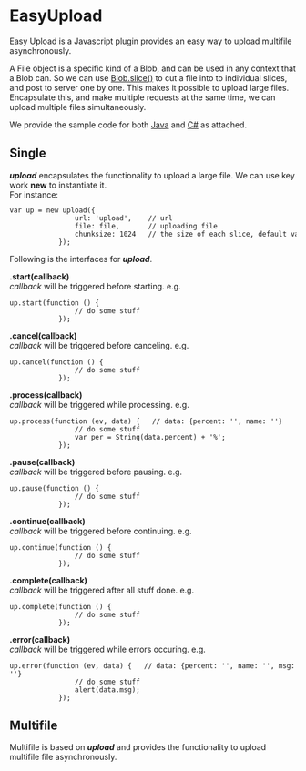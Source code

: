 # EasyUpload
Easy Upload is a Javascript plugin provides an easy way to upload multifile asynchronously. 
<p>
A File object is a specific kind of a Blob, and can be used in any context that a Blob can. 
So we can use <a href="https://developer.mozilla.org/en-US/docs/Web/API/Blob/slice">Blob.slice()</a> to cut a file into to individual slices, and post to server one by one. This makes it possible to upload large files.
<br />
Encapsulate this, and make multiple requests at the same time, we can upload multiple files simultaneously.
<p/>
<p>We provide the sample code for both <a href="https://github.com/ElijahKR/EasyUpload/blob/master/examples/Java_EasyUpload.rar">Java</a> and <a href="https://github.com/ElijahKR/EasyUpload/blob/master/examples/C%23_EasyUpload.rar">C#</a> as attached.</p>
<h2>Single</h2>
<strong><i>upload</i></strong> encapsulates the functionality to upload a large file. We can use key work <strong>new</strong> to instantiate it. 
<br />
For instance:
<code><pre>var up = new upload({
                url: 'upload',    // url
                file: file,       // uploading file
                chunksize: 1024   // the size of each slice, default value is 512 * 1024.
            });</pre></code>
<p>Following is the interfaces for <strong><i>upload</i></strong>.</p>
<p>
<strong>.start(callback)</strong>
<br />
<i>callback</i> will be triggered before starting. e.g.
<code><pre>up.start(function () {
                // do some stuff
            });</pre></code>
</p>

<p>
<strong>.cancel(callback)</strong>
<br />
<i>callback</i> will be triggered before canceling. e.g.
<code><pre>up.cancel(function () {
                // do some stuff
            });</pre></code>
</p>

<p>
<strong>.process(callback)</strong>
<br />
<i>callback</i> will be triggered while processing. e.g.
<code><pre>up.process(function (ev, data) {   // data: {percent: '', name: ''}
                // do some stuff
                var per = String(data.percent) + '%';
            });</pre></code>
</p>

<p>
<strong>.pause(callback)</strong>
<br />
<i>callback</i> will be triggered before pausing. e.g.
<code><pre>up.pause(function () {
                // do some stuff
            });</pre></code>
</p>

<p>
<strong>.continue(callback)</strong>
<br />
<i>callback</i> will be triggered before continuing. e.g.
<code><pre>up.continue(function () {
                // do some stuff
            });</pre></code>
</p>

<p>
<strong>.complete(callback)</strong>
<br />
<i>callback</i> will be triggered after all stuff done. e.g.
<code><pre>up.complete(function () {
                // do some stuff
            });</pre></code>
</p>

<p>
<strong>.error(callback)</strong>
<br />
<i>callback</i> will be triggered while errors occuring. e.g.
<code><pre>up.error(function (ev, data) {   // data: {percent: '', name: '', msg: ''}
                // do some stuff
                alert(data.msg);
            });</pre></code>
</p>

<h2>Multifile</h2>
<p>Multifile is based on <strong><i>upload</i></strong> and provides the functionality to upload multifile file asynchronously.</p>
